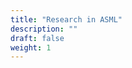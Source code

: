```yaml
---
title: "Research in ASML"
description: ""
draft: false
weight: 1
---
```


<div class="col-sm-4 portfolio-item shuffle-item">
  <img src="/images/news_1.jpg" alt="">
</div>

<div class="col-sm-4 portfolio-item shuffle-item">
  <img src="/images/news_2.jpg" alt="">
</div>

<div class="col-sm-4 portfolio-item shuffle-item">
  <img src="/images/news_3.jpg" alt="">
</div>
